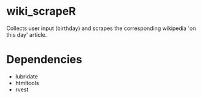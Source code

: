 # wiki_scrapeR
Collects user input (birthday) and scrapes the corresponding wikipedia 'on this day' article.

# Dependencies
  - lubridate
  - htmltools
  - rvest

